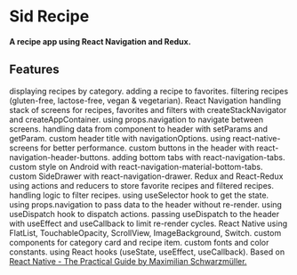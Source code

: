 <h1>Sid Recipe</h1>
<h4>A recipe app using React Navigation and Redux.</h4>

<h2>Features</h2>
displaying recipes by category.
adding a recipe to favorites.
filtering recipes (gluten-free, lactose-free, vegan & vegetarian).
React Navigation
handling stack of screens for recipes, favorites and filters with createStackNavigator and createAppContainer.
using props.navigation to navigate between screens.
handling data from component to header with setParams and getParam.
custom header title with navigationOptions.
using react-native-screens for better performance.
custom buttons in the header with react-navigation-header-buttons.
adding bottom tabs with react-navigation-tabs.
custom style on Android with react-navigation-material-bottom-tabs.
custom SideDrawer with react-navigation-drawer.
Redux and React-Redux
using actions and reducers to store favorite recipes and filtered recipes.
handling logic to filter recipes.
using useSelector hook to get the state.
using props.navigation to pass data to the header without re-render.
using useDispatch hook to dispatch actions.
passing useDispatch to the header with useEffect and useCallback to limit re-render cycles.
React Native
using FlatList, TouchableOpacity, ScrollView, ImageBackground, Switch.
custom components for category card and recipe item.
custom fonts and color constants.
using React hooks (useState, useEffect, useCallback).
Based on <a href="https://www.udemy.com/course/react-native-the-practical-guide/?utm_source=adwords&utm_medium=udemyads&utm_campaign=LongTail_la.EN_cc.INDIA&utm_content=deal4584&utm_term=_._ag_77882236463_._ad_533220806573_._kw__._de_c_._dm__._pl__._ti_dsa-1007766171312_._li_9062116_._pd__._&matchtype=b&gclid=CjwKCAiA1uKMBhAGEiwAxzvX91R-0Kg6AbWE-Wi2SDXY1Nk3n1r_zjRn2koWtGT068HJ8qPt8C2mChoCy4kQAvD_BwE">React Native - The Practical Guide by Maximilian Schwarzmüller.</a>
